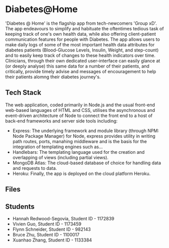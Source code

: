 # Diabetes@Home

'Diabetes @ Home' is the flagship app from tech-newcomers 'Group xD'.
The app endeavours to simplify and habituate the oftentimes tedious task of keeping track of one's own health data, while also offering client-patient communication features for people with Diabetes. The app allows users to make daily logs of some of the most important health data attributes for diabetes patients (Blood-Glucose Levels, Insulin, Weight, and step-count) and to easily keep track of changes to these health indicators over time. Clinicians, through their own dedicated user-interface can easily glance at (or deeply analyse) this same data for a number of their patients, and critically, provide timely advise and messages of encouragement to help their patients alomng their diabetes journey's.

## Tech Stack

The web application, coded primarily in Node.js and the usual front-end web-based languages of HTML and CSS, utilises the asynchronous and event-driven architecture of Node to connect the front end to a host of back-end frameworks and server side tools including:

- Express: The underlying framework and module library (through NPM: Node Package Manager) for Node, express provides utility in writing path routes, ports, manahing middleware and is the basis for the integration of templating engines such as...
- Handlebars: The templating language used for the creation and overlapping of views (including partial views).
- MongoDB Atlas: The cloud-based database of choice for handling data and requests to data.
- Heroku: Finally, the app is deployed on the cloud platform Heroku.

## Files

## Students

- Hannah Redwood-Segovia, Student ID - 1172839
- Vivien Guo, Student ID - 1173459
- Flynn Schneider, Student ID - 982143
- Bruce Zhu, Student ID - 1100017
- Xuanhao Zhang, Student ID - 1133384
